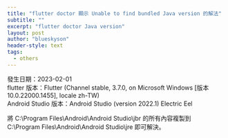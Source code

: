 ```yaml
---
title: "flutter doctor 顯示 Unable to find bundled Java version 的解法"
subtitle: ""
excerpt: "flutter doctor Java version"
layout: post
author: "blueskyson"
header-style: text
tags:
  - others
---
```


發生日期：2023-02-01  
flutter 版本：Flutter (Channel stable, 3.7.0, on Microsoft Windows [版本 10.0.22000.1455], locale zh-TW)  
Android Studio 版本：Android Studio (version 2022.1) Electric Eel  

將 C:\Program Files\Android\Android Studio\jbr 的所有內容複製到 C:\Program Files\Android\Android Studio\jre 即可解決。
